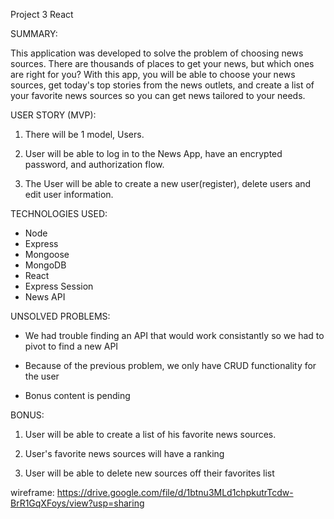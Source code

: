Project 3 React

SUMMARY:

This application was developed to solve the problem of choosing news sources. There are thousands of places to get your news, but which ones are right for you? With this app, you will be able to choose your news sources, get today's top stories from the news outlets, and create a list of your favorite news sources so you can get news tailored to your needs. 

USER STORY (MVP):

1) There will be 1 model, Users.

2) User will be able to log in to the News App, have an encrypted password, and authorization flow.

3) The User will be able to create a new user(register), delete users and edit user information.


TECHNOLOGIES USED:

- Node
- Express
- Mongoose
- MongoDB
- React
- Express Session
- News API

UNSOLVED PROBLEMS:

- We had trouble finding an API that would work consistantly so we had to pivot to find a new API

- Because of the previous problem, we only have CRUD functionality for the user

- Bonus content is pending


BONUS:

1) User will be able to create a list of his favorite news sources.

2) User's favorite news sources will have a ranking

3) User will be able to delete new sources off their favorites list

wireframe: https://drive.google.com/file/d/1btnu3MLd1chpkutrTcdw-BrR1GqXFoys/view?usp=sharing